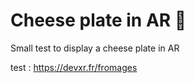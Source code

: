 # Cheese plate in AR 🧀

Small test to display a cheese plate in AR 

test : https://devxr.fr/fromages